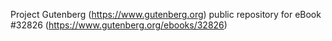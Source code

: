Project Gutenberg (https://www.gutenberg.org) public repository for eBook #32826 (https://www.gutenberg.org/ebooks/32826)
